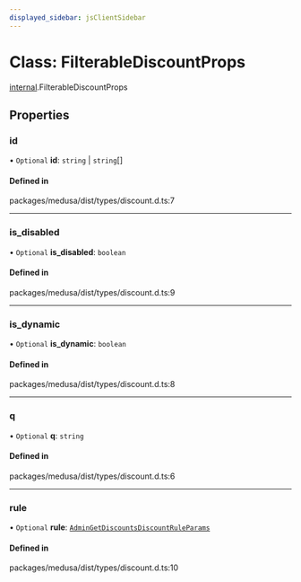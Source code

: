 ```yaml
---
displayed_sidebar: jsClientSidebar
---
```


# Class: FilterableDiscountProps

[internal](../modules/internal-8.md).FilterableDiscountProps

## Properties

### id

• `Optional` **id**: `string` \| `string`[]

#### Defined in

packages/medusa/dist/types/discount.d.ts:7

___

### is\_disabled

• `Optional` **is\_disabled**: `boolean`

#### Defined in

packages/medusa/dist/types/discount.d.ts:9

___

### is\_dynamic

• `Optional` **is\_dynamic**: `boolean`

#### Defined in

packages/medusa/dist/types/discount.d.ts:8

___

### q

• `Optional` **q**: `string`

#### Defined in

packages/medusa/dist/types/discount.d.ts:6

___

### rule

• `Optional` **rule**: [`AdminGetDiscountsDiscountRuleParams`](internal-8.AdminGetDiscountsDiscountRuleParams.md)

#### Defined in

packages/medusa/dist/types/discount.d.ts:10
